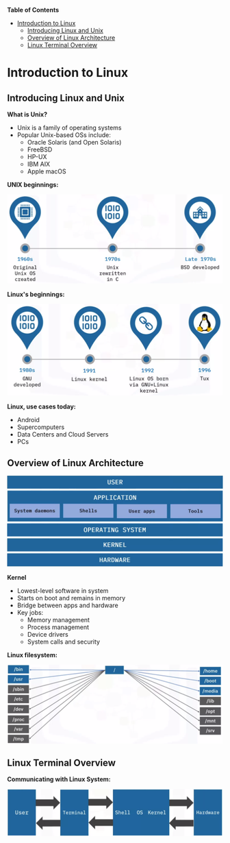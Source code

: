 <!-- START doctoc generated TOC please keep comment here to allow auto update -->
<!-- DON'T EDIT THIS SECTION, INSTEAD RE-RUN doctoc TO UPDATE -->
**Table of Contents**

- [Introduction to Linux](#introduction-to-linux)
  - [Introducing Linux and Unix](#introducing-linux-and-unix)
  - [Overview of Linux Architecture](#overview-of-linux-architecture)
  - [Linux Terminal Overview](#linux-terminal-overview)

<!-- END doctoc generated TOC please keep comment here to allow auto update -->

# Introduction to Linux

## Introducing Linux and Unix

**What is Unix?**

- Unix is a family of operating systems
- Popular Unix-based OSs include:
	- Oracle Solaris (and Open Solaris)
	- FreeBSD
	- HP-UX
	- IBM AIX
	- Apple macOS

**UNIX beginnings:**

![](assets/Pasted%20image%2020230524053900.png)

**Linux's beginnings:**

![](assets/Pasted%20image%2020230524054052.png)

**Linux, use cases today:**

- Android
- Supercomputers
- Data Centers and Cloud Servers
- PCs

## Overview of Linux Architecture

![](assets/Pasted%20image%2020230524054331.png)

**Kernel**

- Lowest-level software in system
- Starts on boot and remains in memory
- Bridge between apps and hardware
- Key jobs:
	- Memory management
	- Process management
	- Device drivers
	- System calls and security

**Linux filesystem:**

![](assets/Pasted%20image%2020230524054644.png)

## Linux Terminal Overview

**Communicating with Linux System:**

![](assets/Pasted%20image%2020230524055146.png)


